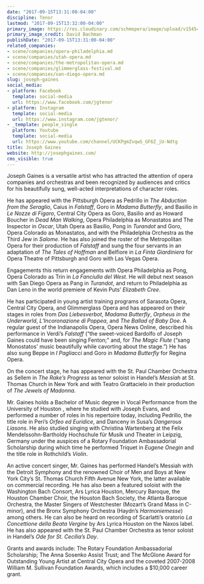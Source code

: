```yaml
---
date: "2017-09-15T13:31:00-04:00"
discipline: Tenor
lastmod: "2017-09-15T13:32:00-04:00"
primary_image: https://res.cloudinary.com/schmopera/image/upload/v1545409169/media/webhook-uploads/1505496693740/0435%2BJoseph%2BGaines_EDITED.jpg.jpg
primary_image_credit: David Bachman
publishDate: "2017-09-15T13:31:00-04:00"
related_companies:
- scene/companies/opera-philadelphia.md
- scene/companies/utah-opera.md
- scene/companies/the-metropolitan-opera.md
- scene/companies/glimmerglass-festival.md
- scene/companies/san-diego-opera.md
slug: joseph-gaines
social_media:
- platform: Facebook
  template: social-media
  url: https://www.facebook.com/jgtenor
- platform: Instagram
  template: social-media
  url: https://www.instagram.com/jgtenor/
- _template: people_single
  platform: Youtube
  template: social-media
  url: https://www.youtube.com/channel/UCKPgmZvqwS_GF6Z_jU-Ndtg
title: Joseph Gaines
website: http://josephgaines.com/
cms_visible: true
---
```


Joseph Gaines is a versatile artist who has attracted the attention of opera companies and orchestras and been recognized by audiences and critics for his beautifully sung, well-acted interpretations of character roles.

He has appeared with the Pittsburgh Opera as Pedrillo in *The Abduction from the Seraglio*, Caius in *Falstaff*, Goro in *Madama Butterfly*, and Basilio in *Le Nozze di Figaro*, Central City Opera as Goro, Basilio and as Howard Boucher in *Dead Man Walking*, Opera Philadelphia as Monastatos and The Inspector in *Oscar*, Utah Opera as Basilio, Pong in *Turandot* and Goro, Opera Colorado as Monastatos, and with the Philadelphia Orchestra as the Third Jew in *Salome*.  He has also joined the roster of the Metropolitan Opera for their production of *Falstaff* and sung the four servants in an adaptation of *The Tales of Hoffman* and Belfiore in *La Finta Giardiniera* for Opera Theatre of Pittsburgh and Goro with Las Vegas Opera.

Engagements this return engagements with Opera Philadelphia as Pong, Opera Colorado as Trin in *La Fanciulla del West*. He will debut next season with San Diego Opera as Pang in *Turandot*, and return to Philadelphia as Dan Leno in the world premiere of Kevin Puts’ *Elizabeth Cree*.

He has participated in young artist training programs of Sarasota Opera, Central City Opera, and Glimmerglass Opera and has appeared on their stages in roles from *Das Liebesverbot*, *Madama Butterfly*, *Orpheus in the Underworld*, *L’Incoronazione di Poppea*, and *The Ballad of Baby Doe*.  A regular guest of the Indianapolis Opera,  Opera News Online, described his performance in Verdi’s *Falstaff* (“the sweet-voiced Bardolfo of Joseph Gaines could have been singing Fenton;” and, for *The Magic Flute* (“sang Monostatos' music beautifully while cavorting about the stage.”)   He has also sung Beppe in *I Pagliacci* and Goro in *Madama Butterfly* for Regina Opera.

On the concert stage, he has appeared with the  St. Paul Chamber Orchestra as Sellem in *The Rake’s Progress* as tenor soloist in Handel’s *Messiah* at St. Thomas Church in New York and with Teatro Grattacielo in their production of *The Jewels of Madonna*.

Mr. Gaines holds a Bachelor of Music degree in Vocal Performance from the University of Houston , where he studied with Joseph Evans, and performed a number of roles in his repertoire today, including Pedrillo, the title role in Peri’s *Orfeo ed Euridice*, and Danceny in Susa’s *Dangerous Liasons*.  He also studied singing with Christina Wartenberg at the Felix Mendelssohn-Bartholdy Hochschule für Musik und Theater in Leipzig, Germany under the auspices of a Rotary Foundation Ambassadorial Scholarship during which time he performed Triquet in *Eugene Onegin* and the title role in Rothchild’s *Violin*.

An active concert singer, Mr. Gaines has performed Handel’s Messiah with the Detroit Symphony and the renowned Choir of Men and Boys at New York City’s St. Thomas Church Fifth Avenue New York, the latter available on commercial recording.  He has also been a featured soloist with the Washington Bach Consort, Ars Lyrica Houston, Mercury Baroque, the Houston Chamber Choir, the Houston Bach Society, the Atlanta Baroque Orchestra, the Master Singers of Westchester (Mozart’s Grand Mass in C-minor), and the Bronx Symphony Orchestra (Haydn’s *Harmoniemesse*) among others.  He can also be heard on recording of Scarlatti’s oratorio *La Concettione della Beata Vergine* by Ars Lyrica Houston on the Naxos label.  He has also appeared with the St. Paul Chamber Orchestra as tenor soloist in Handel’s *Ode for St. Cecilia’s Day*.

Grants and awards include: The Rotary Foundation Ambassadorial Scholarship; The Anna Sosenko Assist Trust; and The McGlone Award for Outstanding Young Artist at Central City Opera and the coveted 2007-2008 William M. Sullivan Foundation Awards, which includes a $10,000 career grant.
